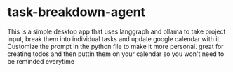 # task-breakdown-agent
This is a simple desktop app that uses langgraph and ollama to take project input, break them into individual tasks and update google calendar with it. Customize the prompt in the python file to make it more personal. great for creating todos and then puttin them on your calendar so you won't need to be reminded everytime
